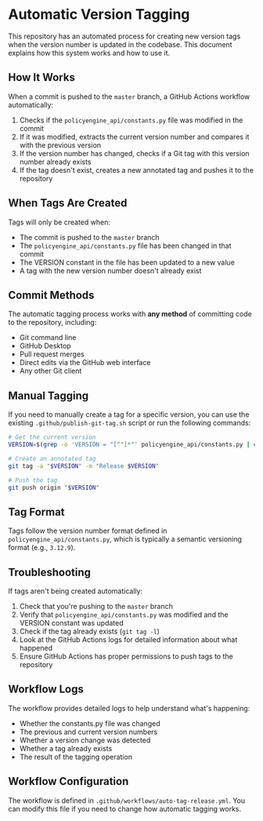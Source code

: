 # Automatic Version Tagging

This repository has an automated process for creating new version tags when the version number is updated in the codebase. This document explains how this system works and how to use it.

## How It Works

When a commit is pushed to the `master` branch, a GitHub Actions workflow automatically:

1. Checks if the `policyengine_api/constants.py` file was modified in the commit
2. If it was modified, extracts the current version number and compares it with the previous version
3. If the version number has changed, checks if a Git tag with this version number already exists
4. If the tag doesn't exist, creates a new annotated tag and pushes it to the repository

## When Tags Are Created

Tags will only be created when:

- The commit is pushed to the `master` branch
- The `policyengine_api/constants.py` file has been changed in that commit
- The VERSION constant in the file has been updated to a new value
- A tag with the new version number doesn't already exist

## Commit Methods

The automatic tagging process works with **any method** of committing code to the repository, including:

- Git command line
- GitHub Desktop
- Pull request merges
- Direct edits via the GitHub web interface
- Any other Git client

## Manual Tagging

If you need to manually create a tag for a specific version, you can use the existing `.github/publish-git-tag.sh` script or run the following commands:

```bash
# Get the current version
VERSION=$(grep -o 'VERSION = "[^"]*"' policyengine_api/constants.py | cut -d'"' -f2)

# Create an annotated tag
git tag -a "$VERSION" -m "Release $VERSION"

# Push the tag
git push origin "$VERSION"
```

## Tag Format

Tags follow the version number format defined in `policyengine_api/constants.py`, which is typically a semantic versioning format (e.g., `3.12.9`).

## Troubleshooting

If tags aren't being created automatically:

1. Check that you're pushing to the `master` branch
2. Verify that `policyengine_api/constants.py` was modified and the VERSION constant was updated
3. Check if the tag already exists (`git tag -l`)
4. Look at the GitHub Actions logs for detailed information about what happened
5. Ensure GitHub Actions has proper permissions to push tags to the repository

## Workflow Logs

The workflow provides detailed logs to help understand what's happening:

- Whether the constants.py file was changed
- The previous and current version numbers
- Whether a version change was detected
- Whether a tag already exists
- The result of the tagging operation

## Workflow Configuration

The workflow is defined in `.github/workflows/auto-tag-release.yml`. You can modify this file if you need to change how automatic tagging works.
